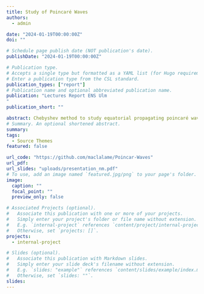 ```yaml
---
title: Study of Poincaré Waves
authors:
  - admin

date: "2024-01-19T00:00:00Z"
doi: ""

# Schedule page publish date (NOT publication's date).
publishDate: "2024-01-19T00:00:00Z"

# Publication type.
# Accepts a single type but formatted as a YAML list (for Hugo requirements).
# Enter a publication type from the CSL standard.
publication_types: ["report"]
# Publication name and optional abbreviated publication name.
publication: "Lectures Report ENS Ulm
"
publication_short: ""

abstract: Chebyshev method to study equatorial propagating poincaré waves
# Summary. An optional shortened abstract.
summary:
tags:
  - Source Themes
featured: false

url_code: "https://github.com/maclalame/Poincar-Waves"
url_pdf:
url_slides: "uploads/presentation_nm.pdf"
# To use, add an image named `featured.jpg/png` to your page's folder.
image:
  caption: ""
  focal_point: ""
  preview_only: false

# Associated Projects (optional).
#   Associate this publication with one or more of your projects.
#   Simply enter your project's folder or file name without extension.
#   E.g. `internal-project` references `content/project/internal-project/index.md`.
#   Otherwise, set `projects: []`.
projects:
  - internal-project

# Slides (optional).
#   Associate this publication with Markdown slides.
#   Simply enter your slide deck's filename without extension.
#   E.g. `slides: "example"` references `content/slides/example/index.md`.
#   Otherwise, set `slides: ""`.
slides:
---
```

